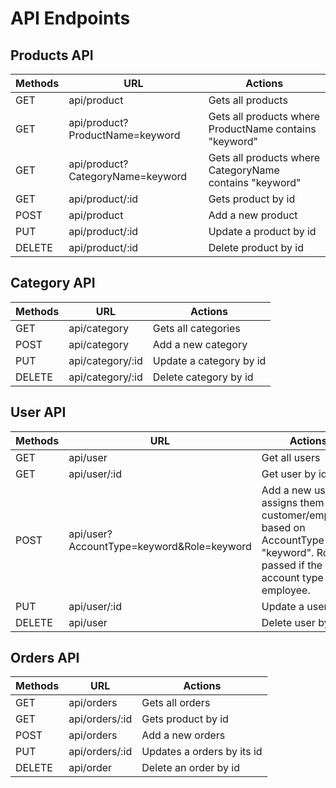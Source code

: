 # API Endpoints

## Products API

| Methods | URL | Actions |
| ------- | ---- | ------- |
| GET | api/product | Gets all products |
| GET | api/product?ProductName=keyword | Gets all products where ProductName contains "keyword" |
| GET | api/product?CategoryName=keyword | Gets all products where CategoryName contains "keyword" |
| GET | api/product/:id | Gets product by id |
| POST | api/product | Add a new product |
| PUT | api/product/:id | Update a product by id |
| DELETE | api/product/:id | Delete product by id |

## Category API

| Methods | URL | Actions |
| ------- | ---- | ------- |
| GET  | api/category | Gets all categories |
| POST | api/category | Add a new category |
| PUT | api/category/:id | Update a category by id |
| DELETE | api/category/:id | Delete category by id |

## User API

| Methods | URL | Actions |
| ------- | ---- | ------- |
| GET | api/user | Get all users |
| GET | api/user/:id | Get user by id |
| POST | api/user?AccountType=keyword&Role=keyword | Add a new user and assigns them a customer/employee based on AccountType "keyword". Role is passed if the user account type is an employee. |
| PUT | api/user/:id | Update a user by id |
| DELETE | api/user | Delete user by id |

## Orders API

| Methods | URL | Actions |
| ------- | ---- | ------- |
| GET | api/orders | Gets all orders |
| GET | api/orders/:id | Gets product by id |
| POST | api/orders | Add a new orders |
| PUT | api/orders/:id | Updates a orders by its id |
| DELETE | api/order | Delete an order by id |
